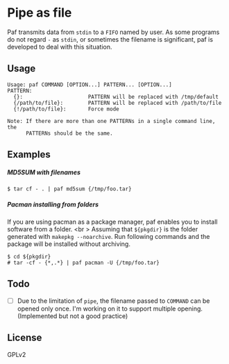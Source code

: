 Pipe as file
===
Paf transmits data from `stdin` to a `FIFO` named by user.
As some programs do not regard `-` as `stdin`, or sometimes the filename is
significant, paf is developed to deal with this situation.

Usage
---
```
Usage: paf COMMAND [OPTION...] PATTERN... [OPTION...]
PATTERN:
  {}:                     PATTERN will be replaced with /tmp/default
  {/path/to/file}:        PATTERN will be replaced with /path/to/file
  {!/path/to/file}:       Force mode

Note: If there are more than one PATTERNs in a single command line, the 
      PATTERNs should be the same.
```

Examples
---

##### MD5SUM with filenames
```console
$ tar cf - . | paf md5sum {/tmp/foo.tar}
```
##### Pacman installing from folders
If you are using pacman as a package manager, paf enables you to install software 
from a folder.
<br \>
Assuming that `${pkgdir}` is the folder generated with `makepkg --noarchive`. Run
following commands and the package will be installed without archiving.
```console
$ cd ${pkgdir}
# tar -cf - {*,.*} | paf pacman -U {/tmp/foo.tar}
```

Todo
---
- [ ] Due to the limitation of `pipe`, the filename passed to `COMMAND` can be
opened only once. I'm working on it to support multiple opening. (Implemented but
not a good practice)

License
---
GPLv2
